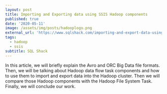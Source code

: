 ```yaml
---
layout: post
title: Importing and Exporting data using SSIS Hadoop components
published: true
date: '2020-05-11'
image: /assets/img/posts/hadooplogo.png
external_url: 'https://www.sqlshack.com/importing-and-export-data-using-ssis-hadoop-components/'
tags:
  - hadoop
  - ssis
subtitle: SQL Shack
---
```

In this article, we will briefly explain the Avro and ORC Big Data file formats. Then, we will be talking about Hadoop data flow task components and how to use them to import and export data into the Hadoop cluster. Then we will compare those Hadoop components with the Hadoop File System Task. Finally, we will conclude our work.
